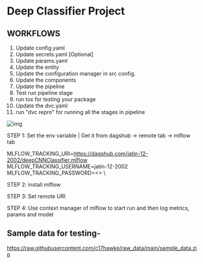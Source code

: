# Deep Classifier Project


## WORKFLOWS

1. Update config.yaml
2. Update secrets.yaml [Optional]
3. Update params.yaml
4. Update the entity
5. Update the configuration manager in src config.
6. Update the components
7. Update the pipeline
8. Test run pipeline stage
9. run tox for testing your package
10. Update the dvc.yaml
11. run "dvc repro" for running all the stages in pipeline

![img](https://raw.githubusercontent.com/c17hawke/FSDS_NOV_deepCNNClassifier/main/docs/images/Data%20Ingestion%402x%20(1).png)

STEP 1: Set the env variable | Get it from dagshub -> remote tab -> mlflow tab

MLFLOW_TRACKING_URI=https://dagshub.com/jatin-12-2002/deepCNNClassifier.mlflow \
MLFLOW_TRACKING_USERNAME=jatin-12-2002 \
MLFLOW_TRACKING_PASSWORD=<> \

STEP 2: install mlflow

STEP 3: Set remote URI

STEP 4: Use context manager of mlflow to start run and then log metrics, params and model

## Sample data for testing-

https://raw.githubusercontent.com/c17hawke/raw_data/main/sample_data.zip